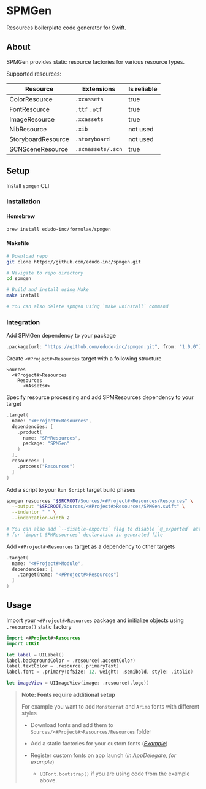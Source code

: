 # SPMGen

Resources boilerplate code generator for Swift.

## About

SPMGen provides static resource factories for various resource types.

Supported resources:

| Resource           | Extensions        | Is reliable |
| ------------------ | ----------------- | ----------- |
| ColorResource      | `.xcassets`       | true        |
| FontResource       | `.ttf` `.otf`     | true        |
| ImageResource      | `.xcassets`       | true        |
| NibResource        | `.xib`            | not used    |
| StoryboardResource | `.storyboard`     | not used    |
| SCNSceneResource   | `.scnassets/.scn` | true        |

## Setup

Install `spmgen` CLI

### Installation

#### Homebrew

```bash
brew install edudo-inc/formulae/spmgen
```

#### Makefile

```bash
# Download repo
git clone https://github.com/edudo-inc/spmgen.git

# Navigate to repo directory
cd spmgen

# Build and install using Make
make install

# You can also delete spmgen using `make uninstall` command
```

### Integration

Add SPMGen dependency to your package

```swift
.package(url: "https://github.com/edudo-inc/spmgen.git", from: "1.0.0")
```

Create `<#Project#>Resources` target with a following structure

```plaintext
Sources
  <#Project#>Resources
    Resources
      <#Assets#>
```

Specify resource processing and add SPMResources dependency to your target

```swift
.target(
  name: "<#Project#>Resources",
  dependencies: [
    .product(
      name: "SPMResources",
      package: "SPMGen"
    )
  ],
  resources: [
    .process("Resources")
  ]
)
```

Add a script to your `Run Script` target build phases

```bash
spmgen resources "$SRCROOT/Sources/<#Project#>Resources/Resources" \
  --output "$SRCROOT/Sources/<#Project#>Resources/SPMGen.swift" \
  --indentor " " \
  --indentation-width 2

# You can also add `--disable-exports` flag to disable `@_exported` attribute
# for `import SPMResources` declaration in generated file
```

Add `<#Project#>Resources` target as a dependency to other targets

```swift
.target(
  name: "<#Project#>Module",
  dependencies: [
    .target(name: "<#Project#>Resources")
  ]
)
```

## Usage

Import your `<#Project#>Resources` package and initialize objects using `.resource()` static factory

```swift
import <#Project#>Resources
import UIKit

let label = UILabel()
label.backgroundColor = .resource(.accentColor)
label.textColor = .resource(.primaryText)
label.font = .primary(ofSize: 12, weight: .semibold, style: .italic)

let imageView = UIImageView(image: .resource(.logo))
```



> **Note: Fonts require additional setup**
>
> For example you want to add `Monsterrat` and `Arimo` fonts with different styles
>
> - Download fonts and add them to `Sources/<#Project#>Resources/Resources` folder
>
> - Add a static factories for your custom fonts (_[Example](https://gist.github.com/maximkrouk/5bcccc5db12f0347676be5a776c309a8)_)
> - Register custom fonts on app launch (_in AppDelegate, for example_) 
>   - `UIFont.bootstrap()` if you are using code from the example above.

